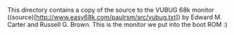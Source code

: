 This directory contains a copy of the source to the VUBUG 68k monitor ((source)[http://www.easy68k.com/paulrsm/src/vubug.txt]) by Edward M. Carter and Russell G. Brown. This is the monitor we put into the boot ROM :)
